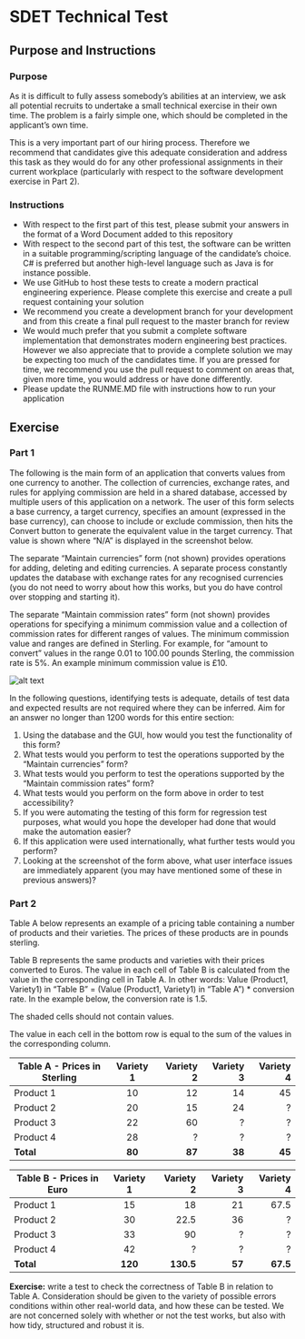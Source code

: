 # SDET Technical Test

## Purpose and Instructions

### Purpose

As it is difficult to fully assess somebody’s abilities at an interview, we ask all potential recruits to undertake a small technical exercise in their own time. The problem is a fairly simple one, which should be completed in the applicant’s own time.

This is a very important part of our hiring process. Therefore we recommend that candidates give this adequate consideration and address this task as they would do for any other professional assignments in their current workplace (particularly with respect to the software development exercise in Part 2).

### Instructions 

-   With respect to the first part of this test, please submit your answers in the format of a Word Document added to this repository
-   With respect to the second part of this test, the software can be written in a suitable programming/scripting language of the candidate’s choice. C# is preferred but another high-level language such as Java is for instance possible.
-   We use GitHub to host these tests to create a modern practical engineering experience. Please complete this exercise and create a pull request containing your solution 
-   We recommend you create a development branch for your development and from this create a final pull request to the master branch for review
-   We would much prefer that you submit a complete software implementation that demonstrates modern engineering best practices.  However we also appreciate that to provide a complete solution we may be expecting too much of the candidates time. If you are pressed for time, we recommend you use the pull request to comment on areas that, given more time, you would address or have done differently. 
-   Please update the RUNME.MD file with instructions how to run your application 

## Exercise

### Part 1
The following is the main form of an application that converts values from one currency to another. The collection of currencies, exchange rates, and rules for applying commission are held in a shared database, accessed by multiple users of this application on a network. The user of this form selects a base currency, a target currency, specifies an amount (expressed in the base currency), can choose to include or exclude commission, then hits the Convert button to generate the equivalent value in the target currency. That value is shown where “N/A” is displayed in the screenshot below.

The separate “Maintain currencies” form (not shown) provides operations for adding, deleting and editing currencies. A separate process constantly updates the database with exchange rates for any recognised currencies (you do not need to worry about how this works, but you do have control over stopping and starting it).

The separate “Maintain commission rates” form (not shown) provides operations for specifying a minimum commission value and a collection of commission rates for different ranges of values. The minimum commission value and ranges are defined in Sterling. For example, for “amount to convert” values in the range 0.01 to 100.00 pounds Sterling, the commission rate is 5%. An example minimum commission value is £10.

![alt text](https://github.com/wtwictrecruitment/SDET-TechnicalTest/blob/master/sdet_test.png "Screenshot")

In the following questions, identifying tests is adequate, details of test data and expected results are not required where they can be inferred. Aim for an answer no longer than 1200 words for this entire section:

1. Using the database and the GUI, how would you test the functionality of this form? 
2. What tests would you perform to test the operations supported by the “Maintain currencies” form?
3. What tests would you perform to test the operations supported by the “Maintain commission rates” form?
4. What tests would you perform on the form above in order to test accessibility?
5. If you were automating the testing of this form for regression test purposes, what would you hope the developer had done that would make the automation easier?
6. If this application were used internationally, what further tests would you perform?
7. Looking at the screenshot of the form above, what user interface issues are immediately apparent (you may have mentioned some of these in previous answers)?


### Part 2

Table A below represents an example of a pricing table containing a number of products and their varieties. The prices of these products are in pounds sterling. 

Table B represents the same products and varieties with their prices converted to Euros. The value in each cell of Table B is calculated from the value in the corresponding cell in Table A.
In other words: Value (Product1, Variety1) in “Table B” = (Value (Product1, Variety1) in “Table A”) * conversion rate. In the example below, the conversion rate is 1.5.

The shaded cells should not contain values.  

The value in each cell in the bottom row is equal to the sum of the values in the corresponding column.


  
  | Table A - Prices in Sterling        | Variety 1           | Variety 2  | Variety 3 | Variety 4|
| ------------- |:-------------:| -----:|-----:|-----:|
| Product 1     | 10 | 12 | 14 | 45  |   
| Product 2     | 20 | 15 | 24 | ?   |   
| Product 3     | 22 | 60 | ?  | ?   |    
| Product 4     | 28 | ?  | ?  | ?   |   
| **Total**         | **80** | **87** | **38** | **45**  |    



  | Table B - Prices in Euro        | Variety 1           | Variety 2  | Variety 3 | Variety 4|
| ------------- |:-------------:| -----:|-----:|-----:|
| Product 1     | 15 | 18 | 21 | 67.5  |   
| Product 2     | 30 | 22.5 | 36 | ?   |   
| Product 3     | 33 | 90 | ?  | ?   |    
| Product 4     | 42 | ?  | ?  | ?   |   
| **Total**         | **120** | **130.5** | **57** | **67.5**  |   


**Exercise:** write a test to check the correctness of Table B in relation to Table A. Consideration should be given to the variety of possible errors conditions within other real-world data, and how these can be tested. We are not concerned solely with whether or not the test works, but also with how tidy, structured and robust it is.
